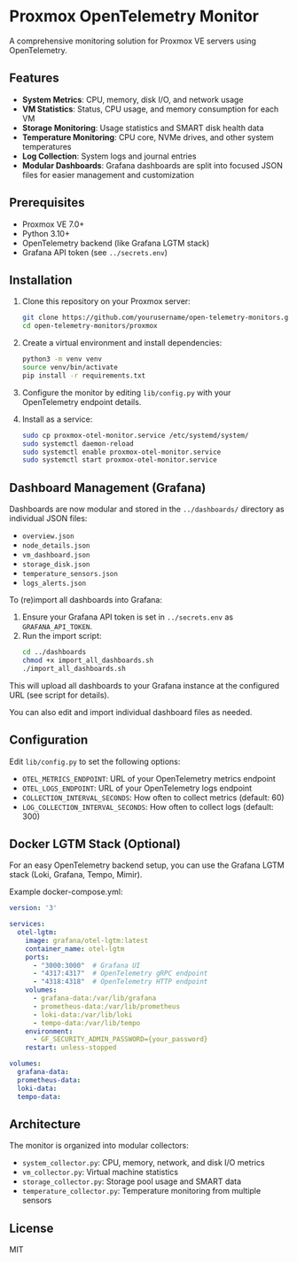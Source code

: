 # Proxmox OpenTelemetry Monitor

A comprehensive monitoring solution for Proxmox VE servers using OpenTelemetry.

## Features

- **System Metrics**: CPU, memory, disk I/O, and network usage
- **VM Statistics**: Status, CPU usage, and memory consumption for each VM
- **Storage Monitoring**: Usage statistics and SMART disk health data
- **Temperature Monitoring**: CPU core, NVMe drives, and other system temperatures
- **Log Collection**: System logs and journal entries
- **Modular Dashboards**: Grafana dashboards are split into focused JSON files for easier management and customization

## Prerequisites

- Proxmox VE 7.0+
- Python 3.10+
- OpenTelemetry backend (like Grafana LGTM stack)
- Grafana API token (see `../secrets.env`)

## Installation

1. Clone this repository on your Proxmox server:
   ```bash
   git clone https://github.com/yourusername/open-telemetry-monitors.git
   cd open-telemetry-monitors/proxmox
   ```

2. Create a virtual environment and install dependencies:
   ```bash
   python3 -m venv venv
   source venv/bin/activate
   pip install -r requirements.txt
   ```

3. Configure the monitor by editing `lib/config.py` with your OpenTelemetry endpoint details.

4. Install as a service:
   ```bash
   sudo cp proxmox-otel-monitor.service /etc/systemd/system/
   sudo systemctl daemon-reload
   sudo systemctl enable proxmox-otel-monitor.service
   sudo systemctl start proxmox-otel-monitor.service
   ```

## Dashboard Management (Grafana)

Dashboards are now modular and stored in the `../dashboards/` directory as individual JSON files:
- `overview.json`
- `node_details.json`
- `vm_dashboard.json`
- `storage_disk.json`
- `temperature_sensors.json`
- `logs_alerts.json`

To (re)import all dashboards into Grafana:

1. Ensure your Grafana API token is set in `../secrets.env` as `GRAFANA_API_TOKEN`.
2. Run the import script:
   ```bash
   cd ../dashboards
   chmod +x import_all_dashboards.sh
   ./import_all_dashboards.sh
   ```

This will upload all dashboards to your Grafana instance at the configured URL (see script for details).

You can also edit and import individual dashboard files as needed.

## Configuration

Edit `lib/config.py` to set the following options:

- `OTEL_METRICS_ENDPOINT`: URL of your OpenTelemetry metrics endpoint
- `OTEL_LOGS_ENDPOINT`: URL of your OpenTelemetry logs endpoint
- `COLLECTION_INTERVAL_SECONDS`: How often to collect metrics (default: 60)
- `LOG_COLLECTION_INTERVAL_SECONDS`: How often to collect logs (default: 300)

## Docker LGTM Stack (Optional)

For an easy OpenTelemetry backend setup, you can use the Grafana LGTM stack (Loki, Grafana, Tempo, Mimir).

Example docker-compose.yml:
```yaml
version: '3'

services:
  otel-lgtm:
    image: grafana/otel-lgtm:latest
    container_name: otel-lgtm
    ports:
      - "3000:3000"  # Grafana UI
      - "4317:4317"  # OpenTelemetry gRPC endpoint
      - "4318:4318"  # OpenTelemetry HTTP endpoint
    volumes:
      - grafana-data:/var/lib/grafana
      - prometheus-data:/var/lib/prometheus
      - loki-data:/var/lib/loki
      - tempo-data:/var/lib/tempo
    environment:
      - GF_SECURITY_ADMIN_PASSWORD={your_password}
    restart: unless-stopped

volumes:
  grafana-data:
  prometheus-data:
  loki-data:
  tempo-data:
```

## Architecture

The monitor is organized into modular collectors:

- `system_collector.py`: CPU, memory, network, and disk I/O metrics
- `vm_collector.py`: Virtual machine statistics
- `storage_collector.py`: Storage pool usage and SMART data
- `temperature_collector.py`: Temperature monitoring from multiple sensors

## License

MIT